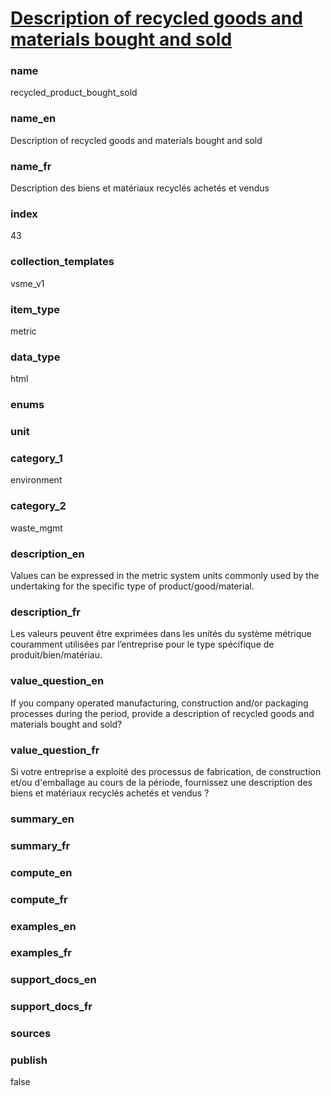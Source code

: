 
# [Description of recycled goods and materials bought and sold](#recycled_product_bought_sold)

### name

recycled_product_bought_sold

### name_en

Description of recycled goods and materials bought and sold

### name_fr

Description des biens et matériaux recyclés achetés et vendus

### index

43

### collection_templates

vsme_v1

### item_type

metric

### data_type

html

### enums



### unit



### category_1

environment

### category_2

waste_mgmt

### description_en

Values can be expressed in the metric system units commonly used by the undertaking for the
specific type of product/good/material.

### description_fr

Les valeurs peuvent être exprimées dans les unités du système métrique couramment utilisées par
l’entreprise pour le type spécifique de produit/bien/matériau.

### value_question_en

If you company operated manufacturing, construction and/or packaging processes during the period,
provide a description of recycled goods and materials bought and sold?

### value_question_fr

Si votre entreprise a exploité des processus de fabrication, de construction et/ou d'emballage au
cours de la période, fournissez une description des biens et matériaux recyclés achetés et vendus ?

### summary_en



### summary_fr



### compute_en



### compute_fr



### examples_en



### examples_fr



### support_docs_en



### support_docs_fr



### sources



### publish

false
